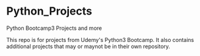 # Python_Projects
Python Bootcamp3 Projects and more

This repo is for projects from Udemy's Python3 Bootcamp. It also contains additional projects that may
or maynot be in their own repository.
